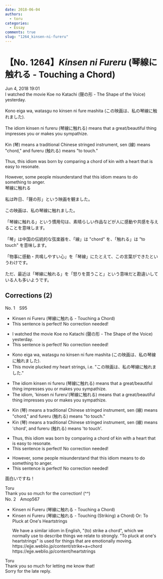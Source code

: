 ```yaml
---
date: 2018-06-04
authors:
  - toru
categories:
  - Essay
comments: true
slug: "1264_kinsen-ni-fureru"
---
```


# 【No. 1264】<strong><em>Kinsen ni Fureru</strong></em> (琴線に触れる - Touching a Chord)
<div class="date">Jun 4, 2018 19:01</div>
<div id="post"><div id="body_show_ori">
I watched the movie Koe no Katachi (聲の形 - The Shape of the Voice) yesterday.<br/><br/>Kono eiga wa, watasgu no kinsen ni fure mashita (この映画は、私の琴線に触れました).<br/><br/>The idiom kinsen ni fureru (琴線に触れる) means that a great/beautiful thing impresses you or makes you sympathize.<br/><br/>Kin (琴) means a traditional Chinese stringed instrument, sen (線) means "chord," and fureru (触れる) means "to touch."<br/><br/>Thus, this idiom was born by comparing a chord of kin with a heart that is easy to resonate.<br/><br/>However, some people misunderstand that this idiom means to do something to anger.
</div></div>

<!-- more -->

<div id="post_ja"><div id="body_show_mo">
琴線に触れる<br/><br/>私は昨日、「聲の形」という映画を観ました。<br/><br/>この映画は、私の琴線に触れました。<br/><br/>「琴線に触れる」という慣用句は、素晴らしい作品などが人に感動や共感を与えることを意味します。<br/><br/>「琴」は中国の伝統的な弦楽器を、「線」は "chord" を、「触れる」は "to touch" を意味します。<br/><br/>「物事に感動・共鳴しやすい心」を「琴線」にたとえて、この言葉ができたというわけです。<br/><br/>ただ、最近は「琴線に触れる」を「怒りを買うこと」という意味だと勘違いしている人も多いようです。
</div></div>

## Corrections (2)
<div id="block"><div class="first_name"> No. 1　<span class="just_name">S95</span></div><div id="block2">
<ul class="correction_field">
<li class="incorrect">Kinsen ni Fureru (琴線に触れる - Touching a Chord)</li>
<li class="corrected perfect">This sentence is perfect! No correction needed!</li>
</ul>
<ul class="correction_field">
<li class="incorrect">I watched the movie Koe no Katachi (聲の形 - The Shape of the Voice) yesterday.</li>
<li class="corrected perfect">This sentence is perfect! No correction needed!</li>
</ul>
<ul class="correction_field">
<li class="incorrect">Kono eiga wa, watasgu no kinsen ni fure mashita (この映画は、私の琴線に触れました).</li>
<li class="corrected correct">
This movie plucked my heart strings, i.e. "この映画は、私の琴線に触れました."
</li>
</ul>
<ul class="correction_field">
<li class="incorrect">The idiom kinsen ni fureru (琴線に触れる) means that a great/beautiful thing impresses you or makes you sympathize.</li>
<li class="corrected correct">
The idiom, 'kinsen ni fureru'(琴線に触れる) means that a great/beautiful thing impresses you or makes you sympathize.
</li>
</ul>
<ul class="correction_field">
<li class="incorrect">Kin (琴) means a traditional Chinese stringed instrument, sen (線) means "chord," and fureru (触れる) means "to touch."</li>
<li class="corrected correct">
Kin (琴) means a traditional Chinese stringed instrument, sen (線) means 'chord', and fureru (触れる) means 'to touch'.
</li>
</ul>
<ul class="correction_field">
<li class="incorrect">Thus, this idiom was born by comparing a chord of kin with a heart that is easy to resonate.</li>
<li class="corrected perfect">This sentence is perfect! No correction needed!</li>
</ul>
<ul class="correction_field">
<li class="incorrect">However, some people misunderstand that this idiom means to do something to anger.</li>
<li class="corrected perfect">This sentence is perfect! No correction needed!</li>
</ul>
<p class="comment_small">
 面白いですね！
</p>

</div><div class="name"><span class="just_name">Toru</span><br>
Thank you so much for the correction! (^^)
</div>
</div>
<div id="block"><div class="first_name"> No. 2　<span class="just_name">Amop567</span></div><div id="block2">
<ul class="correction_field">
<li class="incorrect">Kinsen ni Fureru (琴線に触れる - Touching a Chord)</li>
<li class="corrected correct">
Kinsen ni Fureru (琴線に触れる - Touching <span class="f_blue">(Striking)</span> a Chord) <span class="f_blue">Or: To Pluck at One's Heartstrings</span>
<p class="correction_comment">We have a similar idiom in English, "(to) strike a chord", which we normally use to describe things we relate to strongly. "To pluck at one's heartstrings" is used for things that are emotionally moving. <br/>https://ejje.weblio.jp/content/strike+a+chord<br/>https://ejje.weblio.jp/content/heartstrings</p>
</li>
</ul>
</div><div class="name"><span class="just_name">Toru</span><br>
Thank you so much for letting me know that!<br/>Sorry for the late reply.
</div>
</div>
